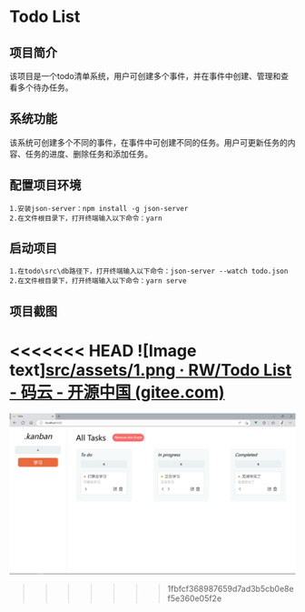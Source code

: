 # Todo List

## 项目简介

该项目是一个todo清单系统，用户可创建多个事件，并在事件中创建、管理和查看多个待办任务。

## 系统功能

该系统可创建多个不同的事件，在事件中可创建不同的任务。用户可更新任务的内容、任务的进度、删除任务和添加任务。

## 配置项目环境

```
1.安装json-server：npm install -g json-server
2.在文件根目录下，打开终端输入以下命令：yarn
```

## 启动项目

    1.在todo\src\db路径下，打开终端输入以下命令：json-server --watch todo.json
    2.在文件根目录下，打开终端输入以下命令：yarn serve

## 项目截图

<<<<<<< HEAD
![Image text][src/assets/1.png · RW/Todo List - 码云 - 开源中国 (gitee.com)](https://gitee.com/Max1706/todo-list/blob/master/src/assets/1.png)
=======
![输入图片说明](src/assets/1.png)


>>>>>>> 1fbfcf368987659d7ad3b5cb0e8ef5e360e05f2e
